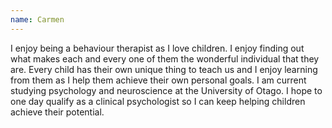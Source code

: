 ```yaml
---
name: Carmen
---
```


I enjoy being a behaviour therapist as I love children. I enjoy finding out what makes each and every one of them the wonderful individual that they are. Every child has their own unique thing to teach us and I enjoy learning from them as I help them achieve their own personal goals. I am current studying psychology and neuroscience at the University of Otago. I hope to one day qualify as a clinical psychologist so I can keep helping children achieve their potential.